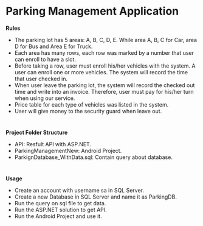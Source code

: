 # Parking Management Application 

**Rules**
- The parking lot has 5 areas: A, B, C, D, E. While area A, B, C for Car, area D for Bus and Area E for Truck.
- Each area has many rows, each row was  marked by a number that user can enroll to have a slot.
- Before taking a row, user must enroll his/her vehicles with the system. A user can enroll one or more vehicles. The system will record the time that user checked in.
- When user leave the parking lot, the system will record the checked out time and write into an invoice. Therefore, user must pay for his/her turn when using our service.
- Price table for each type of vehicles was listed in the system.
- User will give money to the security guard when leave out.

#
**Project Folder Structure**
- API: Resfult API with ASP.NET.
- ParkingManagementNew: Android Project.
- ParkignDatabase_WithData.sql: Contain query about database.

#
**Usage**
- Create an account with username sa in SQL Server.
- Create a new Database in SQL Server and name it as ParkingDB.
- Run the query on sql file to get data.
- Run the ASP.NET solution to get API.
- Run the Android Project and use it.
